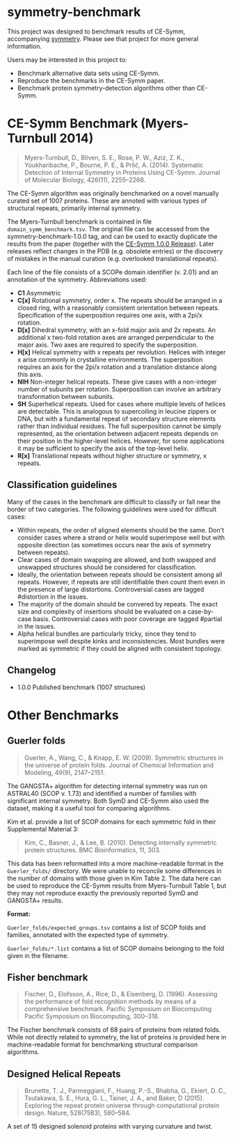 symmetry-benchmark
==================

This project was designed to benchmark results of CE-Symm, accompanying
[symmetry](https://github.com/rcsb/symmetry). Please see that project for more
general information.

Users may be interested in this project to:
 - Benchmark alternative data sets using CE-Symm.
 - Reproduce the benchmarks in the CE-Symm paper.
 - Benchmark protein symmetry-detection algorithms other than CE-Symm.


CE-Symm Benchmark (Myers-Turnbull 2014)
=======================================

> Myers-Turnbull, D., Bliven, S. E., Rose, P. W., Aziz, Z. K., Youkharibache,
> P., Bourne, P. E., & Prlić, A. (2014). Systematic Detection of Internal
> Symmetry in Proteins Using CE-Symm. Journal of Molecular Biology, 426(11),
> 2255–2268.

The CE-Symm algorithm was originally benchmarked on a novel manually curated
set of 1007 proteins. These are annoted with various types of structural
repeats, primarily internal symmetry.

The Myers-Turnbull benchmark is contained in file `domain_symm_benchmark.tsv`. The original file can be accessed from the symmetry-benchmark-1.0.0 tag, and can be used to exactly duplicate the results from the paper (together with the [CE-Symm 1.0.0 Release](https://github.com/rcsb/symmetry/releases)). Later releases reflect changes in the PDB (e.g. obsolete entries) or the discovery of mistakes in the manual curation (e.g. overlooked translational repeats).

Each line of the file consists of a SCOPe domain identifier (v. 2.01) and an annotation of the symmetry. Abbreviations used:
 - **C1**   Asymmetric
 - **C[x]** Rotational symmetry, order x. The repeats should be arranged in a closed ring, with a reasonably consistent orientation between repeats. Specification of the superposition requires one axis, with a 2pi/x rotation.
 - **D[x]** Dihedral symmetry, with an x-fold major axis and 2x repeats. An additional x two-fold rotation axes are arranged perpendicular to the major axis. Two axes are required to specify the superposition.
 - **H[x]** Helical symmetry with x repeats per revolution. Helices with integer x arise commonly in crystalline environments. The superposition requires an axis for the 2pi/x rotation and a translation distance along this axis.
 - **NIH**  Non-integer helical repeats. These give cases with a non-integer number of subunits per rotation. Superposition can involve an arbitrary transformation between subunits.
 - **SH**   Superhelical repeats. Used for cases where multiple levels of helices are detectable. This is analogous to supercoiling in leucine zippers or DNA, but with a fundamental repeat of secondary structure elements rather than individual residues. The full superposition cannot be simply represented, as the orientation between adjacent repeats depends on their position in the higher-level helices. However, for some applications it may be sufficient to specify the axis of the top-level helix.
 - **R[x]** Translational repeats without higher structure or symmetry, x repeats. 

Classification guidelines
-------------------------

Many of the cases in the benchmark are difficult to classify or fall near the border of two categories. The following guidelines were used for difficult cases:

 - Within repeats, the order of aligned elements should be the same. Don't consider cases where a strand or helix would superimpose well but with opposite direction (as sometimes occurs near the axis of symmetry between repeats).
 - Clear cases of domain swapping are allowed, and both swapped and unswapped structures should be considered for classification.
 - Ideally, the orientation between repeats should be consistent among all repeats. However, if repeats are still identifiable then count them even in the presence of large distortions. Controversial cases are tagged #distortion in the issues.
 - The majority of the domain should be convered by repeats. The exact size and complexity of insertions should be evaluated on a case-by-case basis. Controversial cases with poor coverage are tagged #partial in the issues.
 - Alpha helical bundles are particularly tricky, since they tend to superimpose well despite kinks and inconsistencies. Most bundles were marked as symmetric if they could be aligned with consistent topology.

Changelog
---------

- 1.0.0   Published benchmark (1007 structures)

Other Benchmarks
================

Guerler folds
-------------

> Guerler, A., Wang, C., & Knapp, E. W. (2009). Symmetric structures in the
> universe of protein folds. Journal of Chemical Information and Modeling,
> 49(9), 2147–2151.

The GANGSTA+ algorithm for detecting internal symmetry was run on ASTRAL40
(SCOP v. 1.73) and identified a number of families with significant internal
symmetry. Both SymD and CE-Symm also used the dataset, making it a useful tool
for comparing algorithms.

Kim et al. provide a list of SCOP domains for each symmetric fold in their
Supplemental Material 3:

> Kim, C., Basner, J., & Lee, B. (2010). Detecting internally symmetric protein
> structures. BMC Bioinformatics, 11, 303.

This data has been reformatted into a more machine-readable format in the
`Guerler_folds/` directory. We were unable to reconcile some differences in
the number of domains with those given in Kim Table 2. The data here can be
used to reproduce the CE-Symm results from Myers-Turnbull Table 1, but they may
not reproduce exactly the previously reported SymD and GANGSTA+ results.

**Format:**

`Guerler_folds/expected_groups.tsv` contains a list of SCOP folds and families,
annotated with the expected type of symmetry.

`Guerler_folds/*.list` contains a list of SCOP domains belonging to the fold
given in the filename.


Fisher benchmark
----------------

> Fischer, D., Elofsson, A., Rice, D., & Eisenberg, D. (1996). Assessing the
> performance of fold recognition methods by means of a comprehensive
> benchmark. Pacific Symposium on Biocomputing Pacific Symposium on
> Biocomputing, 300–318.

The Fischer benchmark consists of 68 pairs of proteins from related folds.
While not directly related to symmetry, the list of proteins is provided here
in machine-readable format for benchmarking structural comparison algorithms.

Designed Helical Repeats
------------------------

> Brunette, T. J., Parmeggiani, F., Huang, P.-S., Bhabha, G., Ekiert, D. C.,
> Tsutakawa, S. E., Hura, G. L., Tainer, J. A., and Baker, D (2015).
> Exploring the repeat protein universe through computational protein design.
> Nature, 528(7583), 580–584.

A set of 15 designed solenoid proteins with varying curvature and twist.
